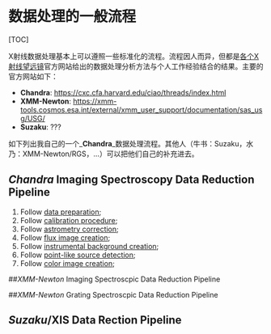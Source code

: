 # 数据处理的一般流程

[TOC]

X射线数据处理基本上可以遵照一些标准化的流程。流程因人而异，但都是[各个X射线望远镜](../1.Introduction/Data_Structure.md)官方网站给出的数据处理分析方法与个人工作经验结合的结果。主要的官方网站如下：

- **Chandra**: https://cxc.cfa.harvard.edu/ciao/threads/index.html
- **XMM-Newton**: https://xmm-tools.cosmos.esa.int/external/xmm_user_support/documentation/sas_usg/USG/
- **Suzaku**: ???

如下列出我自己的一个_**Chandra**_数据处理流程。其他人（牛书：Suzaku，水乃：XMM-Newton/RGS，...）可以把他们自己的补充进去。

## _Chandra_ Imaging Spectroscopy Data Reduction Pipeline

1. Follow [data preparation](Chandra/0.data_preparation.md);
2. Follow [calibration procedure](./Chandra/1.calibration.md);
3. Follow [astrometry correction](./Chandra/2.astrometry.md);
4. Follow [flux image creation](./Chandra/3.fluximage.md);
5. Follow [instrumental background creation](./Chandra/4.background.md);
6. Follow [point-like source detection](./Chandra/5.soudet.md);
7. Follow [color image creation](./Chandra/6.colorimage.md);

##_XMM-Newton_ Imaging Spectroscpic Data Reduction Pipeline

##_XMM-Newton_ Grating Spectroscpic Data Reduction Pipeline

## _Suzaku_/XIS Data Rection Pipeline

